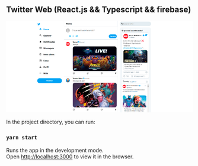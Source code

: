 ## Twitter Web (React.js && Typescript && firebase)

<img src="https://github.com/vbeloti/twitter-web/blob/master/.github/assets/img/twitter-web-1.jpg?raw=true" alt="Twitter" />

In the project directory, you can run:

### `yarn start`

Runs the app in the development mode.<br />
Open [http://localhost:3000](http://localhost:3000) to view it in the browser.
